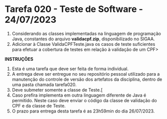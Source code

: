 # Tarefa 020 - Teste de Software - 24/07/2023

1. Considerando as classes implementadas na linguagem de programação Java, constantes do arquivo **validacpf.zip**, disponibilizado no SIGAA.
2. Adicionar à Classe ValidaCPFTeste.java os casos de teste suficientes para efetuar a cobertura de testes em relação à validação de um CPF>

**INSTRUÇÕES**
1. Esta é uma tarefa que deve ser feita de forma individual.
2. A entrega deve ser entregue no seu repositório pessoal utilizado para a manutenção do controle de versão dos artefatos da disciplina, dentro de uma pasta chamada tarefa020.
3. Deve submeter somente a classe de Teste.[
4. Caso prefira implementa em outra linguagem diferente de Java é permitido. Neste caso deve enviar o código da classe de validação do CPF e da classe de Teste.
5. O prazo para entrega desta tarefa é as 23h59min do dia 26/07/2023.